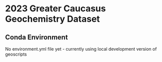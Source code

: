 # 2023 Greater Caucasus Geochemistry Dataset

## Conda Environment
No environment.yml file yet - currently using local development version of geoscripts